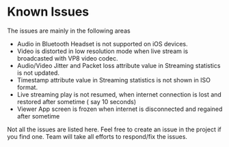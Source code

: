 # Known Issues

The issues are mainly in the following areas

* Audio in Bluetooth Headset is not supported on iOS devices.
* Video is distorted in low resolution mode when live stream is broadcasted with VP8 video codec.
* Audio/Video Jitter and Packet loss attribute value in Streaming statistics is not updated.
* Timestamp attribute value in Streaming statistics is not shown in ISO format.
* Live streaming play is not resumed, when internet connection is lost and restored after sometime ( say 10 seconds)
* Viewer App screen is frozen when internet is disconnected and regained after sometime

Not all the issues are listed here. Feel free to create an issue in the project if you find one.
Team will take all efforts to respond/fix the issues.
